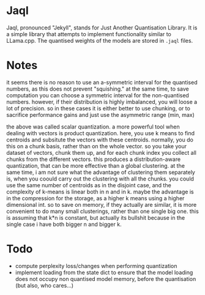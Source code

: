 # Jaql
Jaql, pronounced "Jekyll", stands for Just Another Quantisation Library. It is a simple library that attempts to implement functionality similar to LLama.cpp. The quantised weights of the models are stored in `.jaql` files.



# Notes
it seems there is no reason to use an a-symmetric interval for the quantised numbers, as this does not prevent "squishing."
at the same time, to save computation you can choose a symmetric interval for the non-quantised numbers. however, if their
distribution is highly imbalanced, you will loose a lot of precision. so in these cases it is either better to use chunking,
or to sacrifice performance gains and just use the asymmetric range (min, max)


the above was called scalar quantization. a more powerful tool when dealing with vectors is product quantization. here, 
you use k means to find centroids and subsitute the vectors with these centroids. normally, you do this on a chunk basis, 
rather than on the whole vector. so you take your dataset of vectors, chunk them up, and for each chunk index you collect all 
chunks from the different vectors. this produces a distribution-aware quantization, that can be more effective than a global 
clustering. at the same time, i am not sure what the advantage of clustering them separately is, when you coould carry out 
the clustering with all the chunks. you could use the same number of centroids as in the disjoint case, and the complexity of
k-means is linear both in n and in k. maybe the advantage is in the compression for the storage, as a higher k means using a 
higher dimensional int. so to save on memory, if they actually are similar, it is more convenient to do many small clusterings, 
rather than one single big one. this is assuming that k*n is constant, but actually its bullshit because in the single 
case i have both bigger n and bigger k. 

# Todo
- compute perplexity loss/changes when performing quantization
- implement loading from the state dict to ensure that the model loading does not occupy non quantised model memory, before the quantisation (but also, who cares...)
